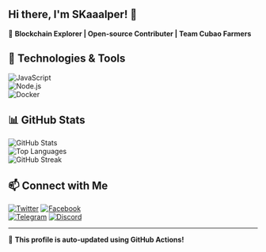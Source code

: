 ## Hi there, I'm SKaaalper! 👋  

🚀 **Blockchain Explorer | Open-source Contributer | Team Cubao Farmers**  

## 🔧 Technologies & Tools  
![JavaScript](https://img.shields.io/badge/-JavaScript-F7DF1E?logo=javascript&logoColor=black&style=for-the-badge)  
![Node.js](https://img.shields.io/badge/-Node.js-339933?logo=node.js&logoColor=white&style=for-the-badge)  
![Docker](https://img.shields.io/badge/-Docker-2496ED?logo=docker&logoColor=white&style=for-the-badge)  

## 📊 GitHub Stats  
![GitHub Stats](https://github-readme-stats.vercel.app/api?username=SKaaalper&show_icons=true&theme=dark)  
![Top Languages](https://github-readme-stats.vercel.app/api/top-langs/?username=SKaaalper&layout=compact&theme=dark)  
![GitHub Streak](https://github-readme-streak-stats.herokuapp.com/?user=SKaaalper&theme=dark)  

## 📫 Connect with Me  
[![Twitter](https://img.shields.io/badge/Twitter-%231DA1F2.svg?&style=for-the-badge&logo=twitter&logoColor=white)](https://x.com/_TheTinapa)
[![Facebook](https://img.shields.io/badge/Facebook-%231877F2.svg?&style=for-the-badge&logo=facebook&logoColor=white)](https://www.facebook.com/skaaalper)  
[![Telegram](https://img.shields.io/badge/Telegram-%232CA5E0.svg?&style=for-the-badge&logo=telegram&logoColor=white)](https://t.me/HappyFellar)
[![Discord](https://img.shields.io/badge/Discord-%237289DA.svg?&style=for-the-badge&logo=discord&logoColor=white)](https://discord.gg/myprincess123)  

---
🔹 **This profile is auto-updated using GitHub Actions!**
